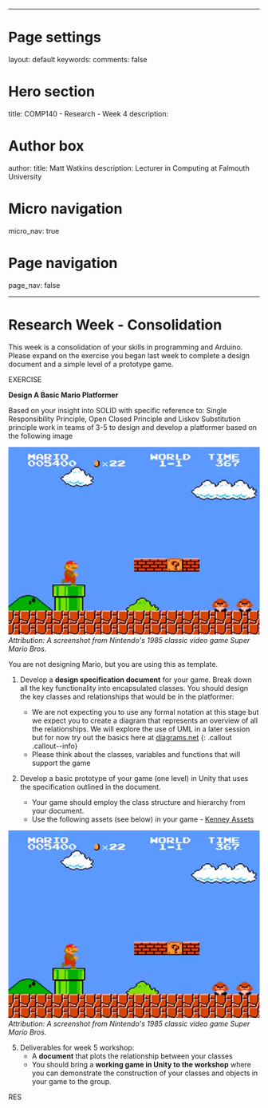 
---
# Page settings
layout: default
keywords:
comments: false

# Hero section
title: COMP140 - Research - Week 4
description: 

# Author box
author:
    title: Matt Watkins
    description: Lecturer in Computing at Falmouth University

# Micro navigation
micro_nav: true

# Page navigation
page_nav: false
    
---
# Research Week - Consolidation

This week is a consolidation of your skills in programming and Arduino. Please expand on the exercise you began last week to complete a design document and a simple level of a prototype game.

  

EXERCISE

**Design A Basic Mario Platformer**

Based on your insight into SOLID with specific reference to: Single Responsibility Principle, Open Closed Principle and Liskov Substitution principle work in teams of 3-5 to design and develop a platformer based on the following image

![Mario Screenshot](images/mario.jpg)
*Attribution: A screenshot from Nintendo's 1985 classic video game Super Mario Bros.*

You are not designing Mario, but you are using this as template.

1.  Develop a **design specification document** for your game. Break down all the key functionality into encapsulated classes. You should design the key classes and relationships that would be in the platformer:
	- We are not expecting you to use any formal notation at this stage but we expect you to create a diagram that represents an overview of all the relationships. 
We will explore the use of UML in a later session but for now try out the basics here at [diagrams.net](http://diagrams.net)
{: .callout .callout--info}
	- Please think about the classes, variables and functions that will support the game

4.  Develop a basic prototype of your game (one level) in Unity that uses the specification outlined in the document.
	- Your game should employ the class structure and hierarchy from your document.
	- Use the following assets (see below) in your game - [Kenney Assets](https://kenney.nl/assets?s=platformer)

![Mario Screenshot](images/mario.jpg)
*Attribution: A screenshot from Nintendo's 1985 classic video game Super Mario Bros.*

5.  Deliverables for week 5 workshop:
	- A **document** that plots the relationship between your classes
	- You should bring a **working game in Unity to the workshop** where you can demonstrate the construction of your classes and objects in your game to the group.


RES




<!--stackedit_data:
eyJoaXN0b3J5IjpbMTcwNjkxODMzMF19
-->